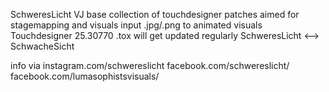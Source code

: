 SchweresLicht VJ base collection of touchdesigner patches aimed for stagemapping and visuals
input .jpg/.png to animated visuals
Touchdesigner 25.30770
.tox will get updated regularly
SchweresLicht <--> SchwacheSicht

info via instagram.com/schwereslicht
  facebook.com/schwereslicht/
  facebook.com/lumasophistsvisuals/
